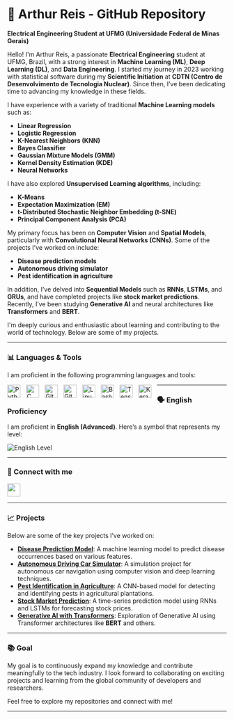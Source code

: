# 🤖 Arthur Reis - GitHub Repository

**Electrical Engineering Student at UFMG (Universidade Federal de Minas Gerais)**

Hello! I'm Arthur Reis, a passionate **Electrical Engineering** student at UFMG, Brazil, with a strong interest in **Machine Learning (ML)**, **Deep Learning (DL)**, and **Data Engineering**. I started my journey in 2023 working with statistical software during my **Scientific Initiation** at **CDTN (Centro de Desenvolvimento de Tecnologia Nuclear)**. Since then, I’ve been dedicating time to advancing my knowledge in these fields.

I have experience with a variety of traditional **Machine Learning models** such as:
- **Linear Regression**
- **Logistic Regression**
- **K-Nearest Neighbors (KNN)**
- **Bayes Classifier**
- **Gaussian Mixture Models (GMM)**
- **Kernel Density Estimation (KDE)**
- **Neural Networks**

I have also explored **Unsupervised Learning algorithms**, including:
- **K-Means**
- **Expectation Maximization (EM)**
- **t-Distributed Stochastic Neighbor Embedding (t-SNE)**
- **Principal Component Analysis (PCA)**

My primary focus has been on **Computer Vision** and **Spatial Models**, particularly with **Convolutional Neural Networks (CNNs)**. Some of the projects I’ve worked on include:
- **Disease prediction models**
- **Autonomous driving simulator**
- **Pest identification in agriculture**

In addition, I’ve delved into **Sequential Models** such as **RNNs**, **LSTMs**, and **GRUs**, and have completed projects like **stock market predictions**. Recently, I’ve been studying **Generative AI** and neural architectures like **Transformers** and **BERT**.

I'm deeply curious and enthusiastic about learning and contributing to the world of technology. Below are some of my projects.

---

### 📊 Languages & Tools

I am proficient in the following programming languages and tools:

<img align="left" alt="Python" width="30px" style="padding-right:10px;" src="https://cdn.jsdelivr.net/gh/devicons/devicon/icons/python/python-plain.svg" />
<img align="left" alt="C" width="30px" style="padding-right:10px;" src="https://cdn.jsdelivr.net/gh/devicons/devicon/icons/c/c-original.svg" />
<img align="left" alt="Git" width="30px" style="padding-right:10px;" src="https://cdn.jsdelivr.net/gh/devicons/devicon/icons/git/git-original-wordmark.svg" />
<img align="left" alt="GitHub" width="30px" style="padding-right:10px;" src="https://cdn.jsdelivr.net/gh/devicons/devicon/icons/github/github-original-wordmark.svg" />
<img align="left" alt="Linux" width="30px" style="padding-right:10px;" src="https://cdn.jsdelivr.net/gh/devicons/devicon/icons/linux/linux-original.svg" />
<img align="left" alt="Bash" width="30px" style="padding-right:10px;" src="https://cdn.jsdelivr.net/gh/devicons/devicon/icons/bash/bash-plain.svg" />
<img align="left" alt="TensorFlow" width="30px" style="padding-right:10px;" src="https://cdn.jsdelivr.net/gh/devicons/devicon/icons/tensorflow/tensorflow-original.svg" />
<img align="left" alt="Keras" width="30px" style="padding-right:10px;" src="https://cdn.jsdelivr.net/gh/devicons/devicon/icons/keras/keras-original.svg" />

---

### 🗣️ English Proficiency
I am proficient in **English (Advanced)**. Here’s a symbol that represents my level:

![English Level](https://upload.wikimedia.org/wikipedia/commons/thumb/1/18/Flag_of_the_United_States.svg/320px-Flag_of_the_United_States.svg.png)

---

### 🔗 Connect with me

<a href="https://www.linkedin.com/in/arthur-reis">
  <img src="https://cdn.jsdelivr.net/gh/devicons/devicon/icons/linkedin/linkedin-original.svg" width="30" height="30"/>
</a>

---

### 📈 Projects
Below are some of the key projects I’ve worked on:

- **[Disease Prediction Model](#)**: A machine learning model to predict disease occurrences based on various features.
- **[Autonomous Driving Car Simulator](#)**: A simulation project for autonomous car navigation using computer vision and deep learning techniques.
- **[Pest Identification in Agriculture](#)**: A CNN-based model for detecting and identifying pests in agricultural plantations.
- **[Stock Market Prediction](#)**: A time-series prediction model using RNNs and LSTMs for forecasting stock prices.
- **[Generative AI with Transformers](#)**: Exploration of Generative AI using Transformer architectures like **BERT** and others.

---

### 📚 Goal
My goal is to continuously expand my knowledge and contribute meaningfully to the tech industry. I look forward to collaborating on exciting projects and learning from the global community of developers and researchers.

Feel free to explore my repositories and connect with me!

---
